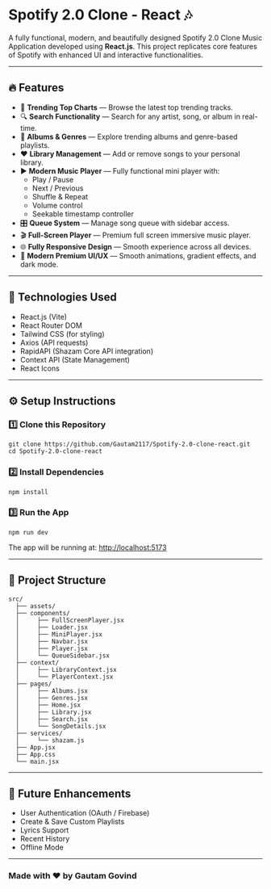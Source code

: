 
# Spotify 2.0 Clone - React 🎶

A fully functional, modern, and beautifully designed Spotify 2.0 Clone Music Application developed using **React.js**. This project replicates core features of Spotify with enhanced UI and interactive functionalities.

---

## 🔥 Features

- 🎵 **Trending Top Charts** — Browse the latest top trending tracks.
- 🔍 **Search Functionality** — Search for any artist, song, or album in real-time.
- 🎼 **Albums & Genres** — Explore trending albums and genre-based playlists.
- ❤️ **Library Management** — Add or remove songs to your personal library.
- ▶ **Modern Music Player** — Fully functional mini player with:
  - Play / Pause
  - Next / Previous
  - Shuffle & Repeat
  - Volume control
  - Seekable timestamp controller
- 🎛 **Queue System** — Manage song queue with sidebar access.
- 🎬 **Full-Screen Player** — Premium full screen immersive music player.
- 🌐 **Fully Responsive Design** — Smooth experience across all devices.
- 🎨 **Modern Premium UI/UX** — Smooth animations, gradient effects, and dark mode.

---

## 🚀 Technologies Used

- React.js (Vite)
- React Router DOM
- Tailwind CSS (for styling)
- Axios (API requests)
- RapidAPI (Shazam Core API integration)
- Context API (State Management)
- React Icons

---

## ⚙ Setup Instructions

### 1️⃣ Clone this Repository

```
git clone https://github.com/Gautam2117/Spotify-2.0-clone-react.git
cd Spotify-2.0-clone-react
```

### 2️⃣ Install Dependencies

```
npm install
```

### 3️⃣ Run the App

```
npm run dev
```

The app will be running at: [http://localhost:5173](http://localhost:5173)

---

## 📂 Project Structure

```
src/
  ├── assets/
  ├── components/
  │     ├── FullScreenPlayer.jsx
  │     ├── Loader.jsx
  │     ├── MiniPlayer.jsx
  │     ├── Navbar.jsx
  │     ├── Player.jsx
  │     └── QueueSidebar.jsx
  ├── context/
  │     ├── LibraryContext.jsx
  │     └── PlayerContext.jsx
  ├── pages/
  │     ├── Albums.jsx
  │     ├── Genres.jsx
  │     ├── Home.jsx
  │     ├── Library.jsx
  │     ├── Search.jsx
  │     └── SongDetails.jsx
  ├── services/
  │     └── shazam.js
  ├── App.jsx
  ├── App.css
  └── main.jsx
```

---

## 🎯 Future Enhancements

- User Authentication (OAuth / Firebase)
- Create & Save Custom Playlists
- Lyrics Support
- Recent History
- Offline Mode

---

### Made with ❤️ by Gautam Govind
